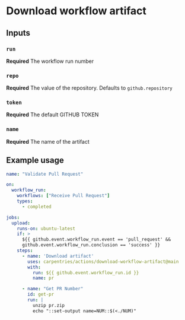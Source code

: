 # Download workflow artifact

## Inputs

### `run`

**Required** The workflow run number

### `repo`

**Required** The value of the repository. Defaults to `github.repository`

### `token`

**Required** The default GITHUB TOKEN 

### `name`

**Required** The name of the artifact

## Example usage

```yaml
name: "Validate Pull Request"

on:
  workflow_run:
    workflows: ["Receive Pull Request"]
    types:
      - completed

jobs:
  upload:
    runs-on: ubuntu-latest
    if: >
      ${{ github.event.workflow_run.event == 'pull_request' &&
      github.event.workflow_run.conclusion == 'success' }}
    steps:
      - name: 'Download artifact'
        uses: carpentries/actions/download-workflow-artifact@main
        with:
          run: ${{ github.event.workflow_run.id }}
          name: pr

      - name: "Get PR Number"
        id: get-pr
        run: |
          unzip pr.zip
          echo "::set-output name=NUM::$(<./NUM)"
```
